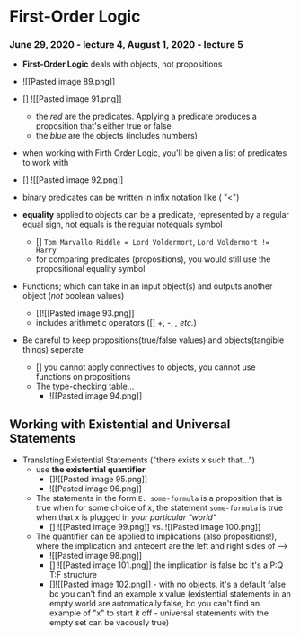 # First-Order Logic
### June 29, 2020 - lecture 4, August 1, 2020 - lecture 5

- **First-Order Logic** deals with objects, not propositions
- ![[Pasted image 89.png]]
- [] ![[Pasted image 91.png]]	
	- the *red* are the predicates. Applying a predicate produces a proposition that's either true or false 
	- the *blue* are the objects (includes numbers)
- when working with Firth Order Logic, you'll be given a list of predicates to work with 
- [] ![[Pasted image 92.png]]
- binary predicates can be written in infix notation like ( "<")


- **equality** applied to objects can be a predicate, represented by a regular equal sign, not equals is the regular notequals symbol
	- [] `Tom Marvallo Riddle = Lord Voldermort`, `Lord Voldermort != Harry`
	- for comparing predicates (propositions), you would still use the propositional equality symbol


- Functions; which can take in an input object(s) and outputs another object (*not* boolean values)
	- []![[Pasted image 93.png]]
	- includes arithmetic operators ([] +, -, *, etc.*)


- Be careful to keep propositions(true/false values) and objects(tangible things) seperate
	- [] you cannot apply connectives to objects, you cannot use functions on propositions
	- The type-checking table...
		- ![[Pasted image 94.png]]


## Working with Existential and Universal Statements
- Translating Existential Statements ("there exists x such that...")
	- use **the existential quantifier**
		- []![[Pasted image 95.png]]
		- ![[Pasted image 96.png]]
	- The statements in the form `E. some-formula` is a proposition that is true when for some choice of x, the statement `some-formula` is true when that x is plugged in *your particular "world"*
		- [] ![[Pasted image 99.png]] vs. ![[Pasted image 100.png]]
	- The quantifier can be applied to implications (also propositions!), where the implication and antecent are the left and right sides of -->
		- ![[Pasted image 98.png]]
		- [] ![[Pasted image 101.png]] the implication is false bc it's a P:Q T:F structure
		- []![[Pasted image 102.png]] - with no objects, it's a default false bc you can't find an example x value (existential statements in an empty world are automatically false, bc you can't find an example of "x" to start it off - universal statements with the empty set can be vacously true)
	